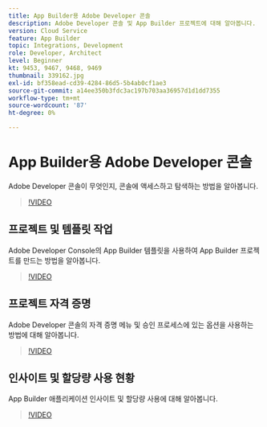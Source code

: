 ```yaml
---
title: App Builder용 Adobe Developer 콘솔
description: Adobe Developer 콘솔 및 App Builder 프로젝트에 대해 알아봅니다.
version: Cloud Service
feature: App Builder
topic: Integrations, Development
role: Developer, Architect
level: Beginner
kt: 9453, 9467, 9468, 9469
thumbnail: 339162.jpg
exl-id: bf358ead-cd39-4284-86d5-5b4ab0cf1ae3
source-git-commit: a14ee350b3fdc3ac197b703aa36957d1d1dd7355
workflow-type: tm+mt
source-wordcount: '87'
ht-degree: 0%

---
```


# App Builder용 Adobe Developer 콘솔

Adobe Developer 콘솔이 무엇인지, 콘솔에 액세스하고 탐색하는 방법을 알아봅니다.

>[!VIDEO](https://video.tv.adobe.com/v/339162/?quality=12&learn=on)

## 프로젝트 및 템플릿 작업

Adobe Developer Console의 App Builder 템플릿을 사용하여 App Builder 프로젝트를 만드는 방법을 알아봅니다.

>[!VIDEO](https://video.tv.adobe.com/v/339163/?quality=12&learn=on)

## 프로젝트 자격 증명

Adobe Developer 콘솔의 자격 증명 메뉴 및 승인 프로세스에 있는 옵션을 사용하는 방법에 대해 알아봅니다.

>[!VIDEO](https://video.tv.adobe.com/v/339164/?quality=12&learn=on)

## 인사이트 및 할당량 사용 현황

App Builder 애플리케이션 인사이트 및 할당량 사용에 대해 알아봅니다.

>[!VIDEO](https://video.tv.adobe.com/v/339165/?quality=12&learn=on)
